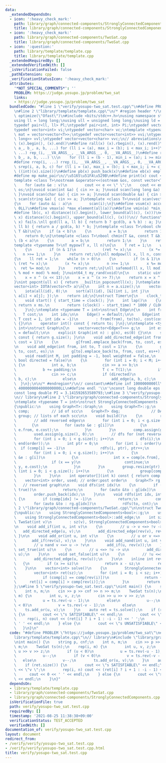 ```yaml
---
data:
  _extendedDependsOn:
  - icon: ':heavy_check_mark:'
    path: library/graph/connected-components/StronglyConnectedComponents.cpp
    title: library/graph/connected-components/StronglyConnectedComponents.cpp
  - icon: ':heavy_check_mark:'
    path: library/graph/connected-components/TwoSat.cpp
    title: library/graph/connected-components/TwoSat.cpp
  - icon: ':question:'
    path: library/template/template.cpp
    title: library/template/template.cpp
  _extendedRequiredBy: []
  _extendedVerifiedWith: []
  _isVerificationFailed: false
  _pathExtension: cpp
  _verificationStatusIcon: ':heavy_check_mark:'
  attributes:
    '*NOT_SPECIAL_COMMENTS*': ''
    PROBLEM: https://judge.yosupo.jp/problem/two_sat
    links:
    - https://judge.yosupo.jp/problem/two_sat
  bundledCode: "#line 1 \"verify/yosupo-two_sat.test.cpp\"\n#define PROBLEM \"https://judge.yosupo.jp/problem/two_sat\"\
    \n#line 2 \"library/template/template.cpp\"\n/* #region header */\n#pragma GCC\
    \ optimize(\"Ofast\")\n#include <bits/stdc++.h>\nusing namespace std;\n// types\n\
    using ll = long long;\nusing ull = unsigned long long;\nusing ld = long double;\n\
    typedef pair<ll, ll> Pl;\ntypedef pair<int, int> Pi;\ntypedef vector<ll> vl;\n\
    typedef vector<int> vi;\ntypedef vector<char> vc;\ntemplate <typename T>\nusing\
    \ mat = vector<vector<T>>;\ntypedef vector<vector<int>> vvi;\ntypedef vector<vector<long\
    \ long>> vvl;\ntypedef vector<vector<char>> vvc;\n// abreviations\n#define all(x)\
    \ (x).begin(), (x).end()\n#define rall(x) (x).rbegin(), (x).rend()\n#define rep_(i,\
    \ a_, b_, a, b, ...) for (ll i = (a), max_i = (b); i < max_i; i++)\n#define rep(i,\
    \ ...) rep_(i, __VA_ARGS__, __VA_ARGS__, 0, __VA_ARGS__)\n#define rrep_(i, a_,\
    \ b_, a, b, ...) \\\n    for (ll i = (b - 1), min_i = (a); i >= min_i; i--)\n\
    #define rrep(i, ...) rrep_(i, __VA_ARGS__, __VA_ARGS__, 0, __VA_ARGS__)\n#define\
    \ srep(i, a, b, c) for (ll i = (a), max_i = (b); i < max_i; i += c)\n#define SZ(x)\
    \ ((int)(x).size())\n#define pb(x) push_back(x)\n#define eb(x) emplace_back(x)\n\
    #define mp make_pair\n//\u5165\u51FA\u529B\n#define print(x) cout << x << endl\n\
    template <class T>\nostream &operator<<(ostream &os, const vector<T> &v)\n{\n\
    \    for (auto &e : v)\n        cout << e << \" \";\n    cout << endl;\n    return\
    \ os;\n}\nvoid scan(int &a) { cin >> a; }\nvoid scan(long long &a) { cin >> a;\
    \ }\nvoid scan(char &a) { cin >> a; }\nvoid scan(double &a) { cin >> a; }\nvoid\
    \ scan(string &a) { cin >> a; }\ntemplate <class T>\nvoid scan(vector<T> &a)\n\
    {\n    for (auto &i : a)\n        scan(i);\n}\n#define vsum(x) accumulate(all(x),\
    \ 0LL)\n#define vmax(a) *max_element(all(a))\n#define vmin(a) *min_element(all(a))\n\
    #define lb(c, x) distance((c).begin(), lower_bound(all(c), (x)))\n#define ub(c,\
    \ x) distance((c).begin(), upper_bound(all(c), (x)))\n// functions\n// gcd(0,\
    \ x) fails.\nll gcd(ll a, ll b) { return b ? gcd(b, a % b) : a; }\nll lcm(ll a,\
    \ ll b) { return a / gcd(a, b) * b; }\ntemplate <class T>\nbool chmax(T &a, const\
    \ T &b)\n{\n    if (a < b)\n    {\n        a = b;\n        return 1;\n    }\n\
    \    return 0;\n}\ntemplate <class T>\nbool chmin(T &a, const T &b)\n{\n    if\
    \ (b < a)\n    {\n        a = b;\n        return 1;\n    }\n    return 0;\n}\n\
    template <typename T>\nT mypow(T x, ll n)\n{\n    T ret = 1;\n    while (n > 0)\n\
    \    {\n        if (n & 1)\n            (ret *= x);\n        (x *= x);\n     \
    \   n >>= 1;\n    }\n    return ret;\n}\nll modpow(ll x, ll n, const ll mod)\n\
    {\n    ll ret = 1;\n    while (n > 0)\n    {\n        if (n & 1)\n           \
    \ (ret *= x);\n        (x *= x);\n        n >>= 1;\n        x %= mod;\n      \
    \  ret %= mod;\n    }\n    return ret;\n}\nll safemod(ll x, ll mod) { return (x\
    \ % mod + mod) % mod; }\nuint64_t my_rand(void)\n{\n    static uint64_t x = 88172645463325252ULL;\n\
    \    x = x ^ (x << 13);\n    x = x ^ (x >> 7);\n    return x = x ^ (x << 17);\n\
    }\nint popcnt(ull x) { return __builtin_popcountll(x); }\ntemplate <typename T>\n\
    vector<int> IOTA(vector<T> a)\n{\n    int n = a.size();\n    vector<int> id(n);\n\
    \    iota(all(id), 0);\n    sort(all(id), [&](int i, int j)\n         { return\
    \ a[i] < a[j]; });\n    return id;\n}\nstruct Timer\n{\n    clock_t start_time;\n\
    \    void start() { start_time = clock(); }\n    int lap()\n    {\n        //\
    \ return x ms.\n        return (clock() - start_time) * 1000 / CLOCKS_PER_SEC;\n\
    \    }\n};\ntemplate <typename T = int>\nstruct Edge\n{\n    int from, to;\n \
    \   T cost;\n    int idx;\n\n    Edge() = default;\n\n    Edge(int from, int to,\
    \ T cost = 1, int idx = -1)\n        : from(from), to(to), cost(cost), idx(idx)\
    \ {}\n\n    operator int() const { return to; }\n};\n\ntemplate <typename T =\
    \ int>\nstruct Graph\n{\n    vector<vector<Edge<T>>> g;\n    int es;\n\n    Graph()\
    \ = default;\n\n    explicit Graph(int n) : g(n), es(0) {}\n\n    size_t size()\
    \ const { return g.size(); }\n\n    void add_directed_edge(int from, int to, T\
    \ cost = 1)\n    {\n        g[from].emplace_back(from, to, cost, es++);\n    }\n\
    \n    void add_edge(int from, int to, T cost = 1)\n    {\n        g[from].emplace_back(from,\
    \ to, cost, es);\n        g[to].emplace_back(to, from, cost, es++);\n    }\n\n\
    \    void read(int M, int padding = -1, bool weighted = false,\n             \
    \ bool directed = false)\n    {\n        for (int i = 0; i < M; i++)\n       \
    \ {\n            int a, b;\n            cin >> a >> b;\n            a += padding;\n\
    \            b += padding;\n            T c = T(1);\n            if (weighted)\n\
    \                cin >> c;\n            if (directed)\n                add_directed_edge(a,\
    \ b, c);\n            else\n                add_edge(a, b, c);\n        }\n  \
    \  }\n};\n\n/* #endregion*/\n// constant\n#define inf 1000000000ll\n#define INF\
    \ 4000000004000000000LL\n#define endl '\\n'\nconst long double eps = 0.000000000000001;\n\
    const long double PI = 3.141592653589793;\n#line 3 \"verify/yosupo-two_sat.test.cpp\"\
    \n// library\n#line 2 \"library/graph/connected-components/StronglyConnectedComponents.cpp\"\
    \ntemplate <typename T = int>\nstruct StronglyConnectedComponents : Graph<T>\n\
    {\npublic:\n    using Graph<T>::Graph;\n    using Graph<T>::g;\n    vector<int>\
    \ comp;          // id of scc\n    Graph<T> dag;              // DAG\n    vector<vector<int>>\
    \ group; // lists of each scc\n\n    void build()\n    {\n        rg = Graph<T>(g.size());\n\
    \        // add reversed edges\n        for (int i = 0; i < g.size(); i++)\n \
    \       {\n            for (auto &e : g[i])\n            {\n                rg.add_directed_edge(e.to,\
    \ e.from, e.cost);\n            }\n        }\n        comp.assign(g.size(), -1);\n\
    \        used.assign(g.size(), 0);\n        // dfs for (not reversed) graph\n\
    \        for (int i = 0; i < g.size(); i++)\n            dfs(i);\n        reverse(begin(order),\
    \ end(order));\n        int ptr = 0;\n        for (int i : order)\n          \
    \  if (comp[i] == -1)\n                rdfs(i, ptr), ptr++;\n        dag = Graph<T>(ptr);\n\
    \        for (int i = 0; i < g.size(); i++)\n        {\n            for (auto\
    \ &e : g[i])\n            {\n                int x = comp[e.from], y = comp[e.to];\n\
    \                if (x == y)\n                    continue;\n                dag.add_directed_edge(x,\
    \ y, e.cost);\n            }\n        }\n        group.resize(ptr);\n        for\
    \ (int i = 0; i < g.size(); i++)\n        {\n            group[comp[i]].emplace_back(i);\n\
    \        }\n    }\n\n    int operator[](int k) const { return comp[k]; }\n\nprivate:\n\
    \    vector<int> order, used; // order:post order\n    Graph<T> rg;          \
    \   // reversed graph\n\n    void dfs(int idx)\n    {\n        if (exchange(used[idx],\
    \ true))\n            return;\n        for (auto &to : g[idx])\n            dfs(to);\n\
    \        order.push_back(idx);\n    }\n\n    void rdfs(int idx, int cnt)\n   \
    \ {\n        if (comp[idx] != -1)\n            return;\n        comp[idx] = cnt;\n\
    \        for (auto &to : rg.g[idx])\n            rdfs(to, cnt);\n    }\n};\n#line\
    \ 2 \"library/graph/connected-components/TwoSat.cpp\"\n\nstruct TwoSat : StronglyConnectedComponents<bool>\n\
    {\npublic:\n    using StronglyConnectedComponents<bool>::g;\n    using StronglyConnectedComponents<bool>::comp;\n\
    \    using StronglyConnectedComponents<bool>::add_edge;\n    int sz;\n\n    explicit\
    \ TwoSat(int v)\n        : sz(v), StronglyConnectedComponents<bool>(v + v) {}\n\
    \n    void add_if(int u, int v)\n    {\n        // u -> v <=> !v -> !u\n     \
    \   add_directed_edge(u, v);\n        add_directed_edge(rev(v), rev(u));\n   \
    \ }\n\n    void add_or(int u, int v)\n    {\n        // u or v <=> !u -> v\n \
    \       add_if(rev(u), v);\n    }\n\n    void add_nand(int u, int v)\n    {\n\
    \        // u nand v <=> u -> !v\n        add_if(u, rev(v));\n    }\n\n    void\
    \ set_true(int u)\n    {\n        // u <=> !u -> u\n        add_directed_edge(rev(u),\
    \ u);\n    }\n\n    void set_false(int u)\n    {\n        // !u <=> u -> !u\n\
    \        add_directed_edge(u, rev(u));\n    }\n\n    inline int rev(int x)\n \
    \   {\n        if (x >= sz)\n            return x - sz;\n        return x + sz;\n\
    \    }\n\n    vector<int> solve()\n    {\n        StronglyConnectedComponents<bool>::build();\n\
    \        vector<int> ret(sz);\n        for (int i = 0; i < sz; i++)\n        {\n\
    \            if (comp[i] == comp[rev(i)])\n                return {};\n      \
    \      ret[i] = comp[i] > comp[rev(i)];\n        }\n        return ret;\n    }\n\
    };\n#line 5 \"verify/yosupo-two_sat.test.cpp\"\nint main() {\n    string p, cnf;\n\
    \    int n, m;\n    cin >> p >> cnf >> n >> m;\n    TwoSat ts(n);\n    rep(i,\
    \ m) {\n        int u, v, z;\n        cin >> u >> v >> z;\n        if (u < 0)\n\
    \            u = ts.rev(-u - 1);\n        else\n            u--;\n        if (v\
    \ < 0)\n            v = ts.rev(-v - 1);\n        else\n            v--;\n    \
    \    ts.add_or(u, v);\n    }\n    auto ret = ts.solve();\n    if (ret.size())\
    \ {\n        cout << \"s SATISFIABLE\" << endl;\n        cout << \"v \";\n   \
    \     rep(i, n) cout << (ret[i] ? i + 1 : -i - 1) << ' ';\n        cout << 0 <<\
    \ ' ' << endl;\n    } else {\n        cout << \"s UNSATISFIABLE\" << endl;\n \
    \   }\n}\n"
  code: "#define PROBLEM \"https://judge.yosupo.jp/problem/two_sat\"\n#include \"\
    library/template/template.cpp\"\n// library\n#include \"library/graph/connected-components/TwoSat.cpp\"\
    \nint main() {\n    string p, cnf;\n    int n, m;\n    cin >> p >> cnf >> n >>\
    \ m;\n    TwoSat ts(n);\n    rep(i, m) {\n        int u, v, z;\n        cin >>\
    \ u >> v >> z;\n        if (u < 0)\n            u = ts.rev(-u - 1);\n        else\n\
    \            u--;\n        if (v < 0)\n            v = ts.rev(-v - 1);\n     \
    \   else\n            v--;\n        ts.add_or(u, v);\n    }\n    auto ret = ts.solve();\n\
    \    if (ret.size()) {\n        cout << \"s SATISFIABLE\" << endl;\n        cout\
    \ << \"v \";\n        rep(i, n) cout << (ret[i] ? i + 1 : -i - 1) << ' ';\n  \
    \      cout << 0 << ' ' << endl;\n    } else {\n        cout << \"s UNSATISFIABLE\"\
    \ << endl;\n    }\n}"
  dependsOn:
  - library/template/template.cpp
  - library/graph/connected-components/TwoSat.cpp
  - library/graph/connected-components/StronglyConnectedComponents.cpp
  isVerificationFile: true
  path: verify/yosupo-two_sat.test.cpp
  requiredBy: []
  timestamp: '2021-08-25 11:38:38+09:00'
  verificationStatus: TEST_ACCEPTED
  verifiedWith: []
documentation_of: verify/yosupo-two_sat.test.cpp
layout: document
redirect_from:
- /verify/verify/yosupo-two_sat.test.cpp
- /verify/verify/yosupo-two_sat.test.cpp.html
title: verify/yosupo-two_sat.test.cpp
---
```

